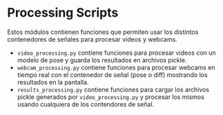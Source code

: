 # Processing Scripts

Estos módulos contienen funciones que permiten usar los distintos contenedores de señales para procesar videos y webcams. 

* `video_processing.py` contiene funciones para procesar videos con un modelo de pose y guarda los resultados en archivos pickle.
* `webcam_processing.py` contiene funciones para procesar webcams en tiempo real con el contenedor de señal (pose o diff) mostrando los resultados en la pantalla.
* `results_processing.py` contiene funciones para cargar los archivos pickle generados por `video_processing.py` y procesar los mismos usando cualquiera de los contendores de señal.